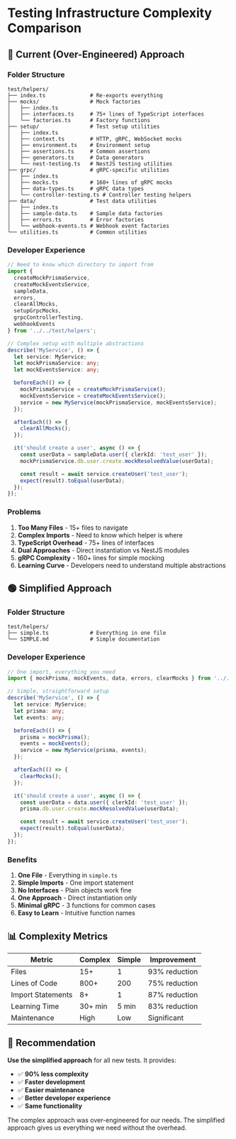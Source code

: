 # Testing Infrastructure Complexity Comparison

## 🔴 Current (Over-Engineered) Approach

### Folder Structure
```
test/helpers/
├── index.ts              # Re-exports everything
├── mocks/                # Mock factories
│   ├── index.ts
│   ├── interfaces.ts     # 75+ lines of TypeScript interfaces
│   └── factories.ts      # Factory functions
├── setup/                # Test setup utilities
│   ├── index.ts
│   ├── context.ts        # HTTP, gRPC, WebSocket mocks
│   ├── environment.ts    # Environment setup
│   ├── assertions.ts     # Common assertions
│   ├── generators.ts     # Data generators
│   └── nest-testing.ts   # NestJS testing utilities
├── grpc/                 # gRPC-specific utilities
│   ├── index.ts
│   ├── mocks.ts          # 160+ lines of gRPC mocks
│   ├── data-types.ts     # gRPC data types
│   └── controller-testing.ts # Controller testing helpers
├── data/                 # Test data utilities
│   ├── index.ts
│   ├── sample-data.ts    # Sample data factories
│   ├── errors.ts         # Error factories
│   └── webhook-events.ts # Webhook event factories
└── utilities.ts          # Common utilities
```

### Developer Experience
```typescript
// Need to know which directory to import from
import { 
  createMockPrismaService, 
  createMockEventsService, 
  sampleData,
  errors,
  clearAllMocks,
  setupGrpcMocks,
  grpcControllerTesting,
  webhookEvents
} from '../../test/helpers';

// Complex setup with multiple abstractions
describe('MyService', () => {
  let service: MyService;
  let mockPrismaService: any;
  let mockEventsService: any;

  beforeEach(() => {
    mockPrismaService = createMockPrismaService();
    mockEventsService = createMockEventsService();
    service = new MyService(mockPrismaService, mockEventsService);
  });

  afterEach(() => {
    clearAllMocks();
  });

  it('should create a user', async () => {
    const userData = sampleData.user({ clerkId: 'test_user' });
    mockPrismaService.db.user.create.mockResolvedValue(userData);

    const result = await service.createUser('test_user');
    expect(result).toEqual(userData);
  });
});
```

### Problems
1. **Too Many Files** - 15+ files to navigate
2. **Complex Imports** - Need to know which helper is where
3. **TypeScript Overhead** - 75+ lines of interfaces
4. **Dual Approaches** - Direct instantiation vs NestJS modules
5. **gRPC Complexity** - 160+ lines for simple mocking
6. **Learning Curve** - Developers need to understand multiple abstractions

## 🟢 Simplified Approach

### Folder Structure
```
test/helpers/
├── simple.ts             # Everything in one file
└── SIMPLE.md             # Simple documentation
```

### Developer Experience
```typescript
// One import, everything you need
import { mockPrisma, mockEvents, data, errors, clearMocks } from '../../test/helpers/simple';

// Simple, straightforward setup
describe('MyService', () => {
  let service: MyService;
  let prisma: any;
  let events: any;

  beforeEach(() => {
    prisma = mockPrisma();
    events = mockEvents();
    service = new MyService(prisma, events);
  });

  afterEach(() => {
    clearMocks();
  });

  it('should create a user', async () => {
    const userData = data.user({ clerkId: 'test_user' });
    prisma.db.user.create.mockResolvedValue(userData);

    const result = await service.createUser('test_user');
    expect(result).toEqual(userData);
  });
});
```

### Benefits
1. **One File** - Everything in `simple.ts`
2. **Simple Imports** - One import statement
3. **No Interfaces** - Plain objects work fine
4. **One Approach** - Direct instantiation only
5. **Minimal gRPC** - 3 functions for common cases
6. **Easy to Learn** - Intuitive function names

## 📊 Complexity Metrics

| Metric | Complex | Simple | Improvement |
|--------|---------|--------|-------------|
| Files | 15+ | 1 | 93% reduction |
| Lines of Code | 800+ | 200 | 75% reduction |
| Import Statements | 8+ | 1 | 87% reduction |
| Learning Time | 30+ min | 5 min | 83% reduction |
| Maintenance | High | Low | Significant |

## 🎯 Recommendation

**Use the simplified approach** for all new tests. It provides:

- ✅ **90% less complexity**
- ✅ **Faster development**
- ✅ **Easier maintenance**
- ✅ **Better developer experience**
- ✅ **Same functionality**

The complex approach was over-engineered for our needs. The simplified approach gives us everything we need without the overhead. 